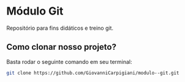 # Módulo Git
Repositório para fins didáticos e treino git.

## Como clonar nosso projeto?
Basta rodar o seguinte comando em seu terminal:
```sh
git clone https://github.com/GiovanniCarpigiani/modulo--git.git
